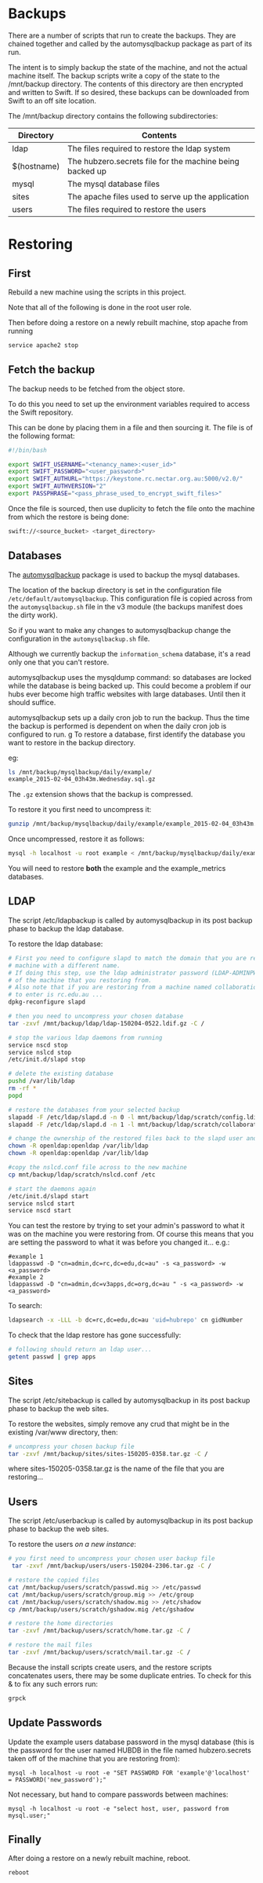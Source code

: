 Backups
=======

There are a number of scripts that run to create the backups. They are chained together and called by the
automysqlbackup package as part of its run.

The intent is to simply backup the state of the machine, and not the actual machine itself. The backup scripts
write a copy of the state to the /mnt/backup directory. The contents of this directory are then encrypted and
written to Swift. If so desired, these backups can be downloaded from Swift to an off site location.

The /mnt/backup directory contains the following subdirectories:

| Directory   | Contents |
| ----------- | -------- |
| ldap        | The files required to restore the ldap system |
| $(hostname) | The hubzero.secrets file for the machine being backed up |
| mysql       | The mysql database files |
| sites       | The apache files used to serve up the application |
| users       | The files required to restore the users |

Restoring
=========

First
-----

Rebuild a new machine using the scripts in this project.

Note that all of the following is done in the root user role.

Then before doing a restore on a newly rebuilt machine, stop apache from running

```bash
service apache2 stop
```

Fetch the backup
----------------

The backup needs to be fetched from the object store.

To do this you need to set up the environment variables required to access the Swift repository.

This can be done by placing them in a file and then sourcing it. The file is of the following format:

```bash
#!/bin/bash

export SWIFT_USERNAME="<tenancy_name>:<user_id>"
export SWIFT_PASSWORD="<user_password>"
export SWIFT_AUTHURL="https://keystone.rc.nectar.org.au:5000/v2.0/"
export SWIFT_AUTHVERSION="2"
export PASSPHRASE="<pass_phrase_used_to_encrypt_swift_files>"
```

Once the file is sourced, then use duplicity to fetch the file onto the machine from which the restore is being done:
```bash
swift://<source_bucket> <target_directory>
```

Databases
---------

The [automysqlbackup](https://packages.debian.org/search?keywords=automysqlbackup) package is used to backup
the mysql databases.

The location of the backup directory is set in the configuration file `/etc/default/automysqlbackup`. This
configuration file is copied across from the `automysqlbackup.sh` file in the v3 module (the backups manifest
does the dirty work).

So if you want to make any changes to automysqlbackup change the configuration in the `automysqlbackup.sh` file.

Although we currently backup the `information_schema` database, it's a read only one that you can't restore.

automysqlbackup uses the mysqldump command: so databases are locked while the database is being backed up. This
could become a problem if our hubs ever become high traffic websites with large databases. Until then it should
suffice.

automysqlbackup sets up a daily cron job to run the backup. Thus the time the backup is performed is dependent on
when the daily cron job is configured to run.
g
To restore a database, first identify the database you want to restore in the backup directory.

eg:

```bash
ls /mnt/backup/mysqlbackup/daily/example/
example_2015-02-04_03h43m.Wednesday.sql.gz
```

The `.gz` extension shows that the backup is compressed.

To restore it you first need to uncompress it:

```bash
gunzip /mnt/backup/mysqlbackup/daily/example/example_2015-02-04_03h43m.Wednesday.sql.gz
```

Once uncompressed, restore it as follows:

```bash
mysql -h localhost -u root example < /mnt/backup/mysqlbackup/daily/example/example_2015-02-04_03h43m.Wednesday.sql
```

You will need to restore **both** the example and the example_metrics databases.

LDAP
----

The script /etc/ldapbackup is called by automysqlbackup in its post backup phase to backup the ldap database.

To restore the ldap database:

```bash
# First you need to configure slapd to match the domain that you are restoring from, if you are restoring to a new
# machine with a different name.
# If doing this step, use the ldap administrator password (LDAP-ADMINPW) taken from the hubzero.secrets file
# of the machine that you restoring from.
# Also note that if you are restoring from a machine named collaboration.rc.edu.au the domain name
# to enter is rc.edu.au ...
dpkg-reconfigure slapd

# then you need to uncompress your chosen database
tar -zxvf /mnt/backup/ldap/ldap-150204-0522.ldif.gz -C /

# stop the various ldap daemons from running
service nscd stop
service nslcd stop
/etc/init.d/slapd stop

# delete the existing database
pushd /var/lib/ldap
rm -rf *
popd

# restore the databases from your selected backup
slapadd -F /etc/ldap/slapd.d -n 0 -l mnt/backup/ldap/scratch/config.ldif
slapadd -F /etc/ldap/slapd.d -n 1 -l mnt/backup/ldap/scratch/collaboration.rc.edu.au.ldif

# change the ownership of the restored files back to the slapd user and group
chown -R openldap:openldap /var/lib/ldap
chown -R openldap:openldap /var/lib/ldap

#copy the nslcd.conf file across to the new machine
cp mnt/backup/ldap/scratch/nslcd.conf /etc

# start the daemons again
/etc/init.d/slapd start
service nslcd start
service nscd start
```

You can test the restore by trying to set your admin's password to what it was on the machine you were restoring from.
Of course this means that you are setting the password to what it was before you changed it...
e.g.:

```
#example 1
ldappasswd -D "cn=admin,dc=rc,dc=edu,dc=au" -s <a_password> -w <a_password>
#example 2
ldappasswd -D "cn=admin,dc=v3apps,dc=org,dc=au " -s <a_password> -w <a_password>
```

To search:

```bash
ldapsearch -x -LLL -b dc=rc,dc=edu,dc=au 'uid=hubrepo' cn gidNumber
```

To check that the ldap restore has gone successfully:

```bash
# following should return an ldap user...
getent passwd | grep apps
```

Sites
-----

The script /etc/sitebackup is called by automysqlbackup in its post backup phase to backup the web sites.

To restore the websites, simply remove any crud that might be in the existing /var/www directory, then:

```bash
# uncompress your chosen backup file
tar -zxvf /mnt/backup/sites/sites-150205-0358.tar.gz -C /
```

where sites-150205-0358.tar.gz is the name of the file that you are restoring...

Users
-----

The script /etc/userbackup is called by automysqlbackup in its post backup phase to backup the web sites.

To restore the users *on a new instance*:

```bash
# you first need to uncompress your chosen user backup file
 tar -zxvf /mnt/backup/users/users-150204-2306.tar.gz -C /

# restore the copied files
cat /mnt/backup/users/scratch/passwd.mig >> /etc/passwd
cat /mnt/backup/users/scratch/group.mig >> /etc/group
cat /mnt/backup/users/scratch/shadow.mig >> /etc/shadow
cp /mnt/backup/users/scratch/gshadow.mig /etc/gshadow

# restore the home directories
tar -zxvf /mnt/backup/users/scratch/home.tar.gz -C /

# restore the mail files
tar -zxvf /mnt/backup/users/scratch/mail.tar.gz -C /

```

Because the install scripts create users, and the restore scripts concatenates users, there may be some duplicate
entries. To check for this & to fix any such errors run:

```bash
grpck
```

Update Passwords
----------------

Update the example users database password in the mysql database
(this is the password for the user named HUBDB in the file named hubzero.secrets
taken off of the machine that you are restoring from):

```
mysql -h localhost -u root -e "SET PASSWORD FOR 'example'@'localhost' = PASSWORD('new_password');"
```

Not necessary, but hand to compare passwords between machines:
```
mysql -h localhost -u root -e "select host, user, password from mysql.user;"
```

Finally
-------

After doing a restore on a newly rebuilt machine, reboot.

```bash
reboot
```


